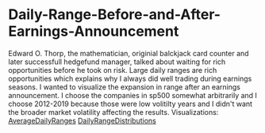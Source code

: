 # Daily-Range-Before-and-After-Earnings-Announcement
Edward O. Thorp, the mathematician, originial balckjack card counter and later successfull hedgefund manager, talked about waiting for rich opportunities before he took on risk. Large daily ranges are rich opportunities which explains why I always did well trading during earnings seasons. I wanted to visualize the expansion in range after an earnings announcement. I choose the companies in sp500 somewhat arbitrarily and I choose 2012-2019 because those were low volitilty years and I didn't want the broader market volatility affecting the results. 
Visualizations:
[AverageDailyRanges](https://public.tableau.com/app/profile/john.lynch8802/viz/AverageDailyRangeAroundEarningsAnnouncement2012-2019/Sheet1)
[DailyRangeDistributions](https://public.tableau.com/app/profile/john.lynch8802/viz/DailyRangeDistributionAroundEarningsforSP500Companies2012-2019/Dashboard1)
